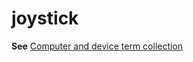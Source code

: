 # joystick

**See** [Computer and device term collection](../term-collections/computer-device-terms.md)
